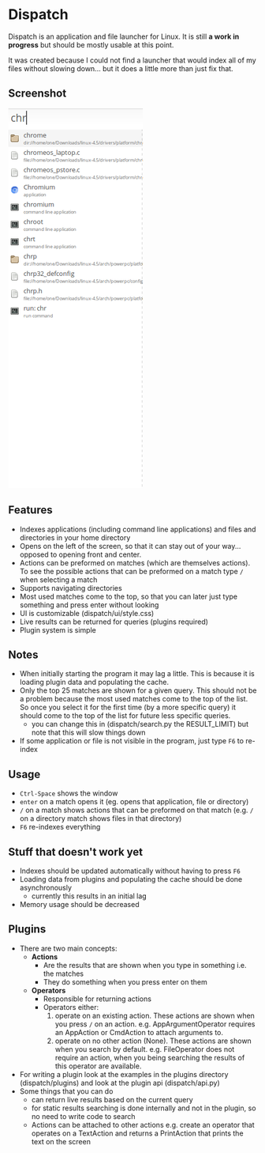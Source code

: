 Dispatch
========================

Dispatch is an application and file launcher for Linux. 
It is still **a work in progress** but should be mostly usable at this point.

It was created because I could not find a launcher that would index all of my files without slowing down... but it does a little more than just fix that.

Screenshot
------------------------
![Screenshot of query chr](https://github.com/sach1t/dispatch/blob/master/documentation/screenshot.png)

Features
-------------------------
- Indexes applications (including command line applications) and files and directories in your home directory
- Opens on the left of the screen, so that it can stay out of your way... opposed to opening front and center.
- Actions can be preformed on matches (which are themselves actions). To see the possible actions that can be preformed on a match type `/` when selecting a match
- Supports navigating directories
- Most used matches come to the top, so that you can later just type something and press enter without looking
- UI is customizable (dispatch/ui/style.css)
- Live results can be returned for queries (plugins required)
- Plugin system is simple

Notes
------------------------------------
- When initially starting the program it may lag a little. This is because it is loading plugin data and populating the cache.
- Only the top 25 matches are shown for a given query. This should not be a problem because the most used matches come to the top of the list. So once you select it for the first time (by a more specific query) it should come to the top of the list for future less specific queries.
	- you can change this in (dispatch/search.py the RESULT_LIMIT) but note that this will slow things down
- If some application or file is not visible in the program, just type `F6` to re-index

Usage
------------------------
- `Ctrl-Space` shows the window
- `enter` on a match opens it (eg. opens that application, file or directory)
- `/` on a match shows actions that can be preformed on that match (e.g. `/` on a directory match shows files in that directory)
- `F6` re-indexes everything


Stuff that doesn't work yet
-------------------------------------
- Indexes should be updated automatically without having to press `F6`
- Loading data from plugins and populating the cache should be done asynchronously
	- currently this results in an initial lag
- Memory usage should be decreased


Plugins
-------------------------
- There are two main concepts:
	- **Actions** 
		- Are the results that are shown when you type in something i.e. the matches
		- They do something when you press enter on them
	- **Operators**
		- Responsible for returning actions
		- Operators either:
			1. operate on an existing action. These actions are shown when you press `/` on an action. e.g. AppArgumentOperator requires an AppAction or CmdAction to attach arguments to.
			2. operate on no other action (None). These actions are shown when you search by default. e.g. FileOperator does not require an action, when you being searching the results of this operator are available.
- For writing a plugin look at the examples in the plugins directory (dispatch/plugins) and look at the plugin api (dispatch/api.py)
- Some things that you can do
	- can return live results based on the current query
	- for static results searching is done internally and not in the plugin, so no need to write code to search
	- Actions can be attached to other actions e.g. create an operator that operates on a TextAction and returns a PrintAction that prints the text on the screen
